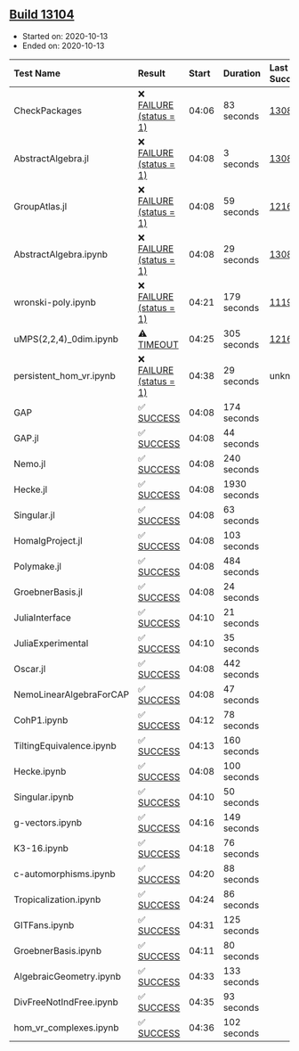 ## [Build 13104](https://oscarci.mathematik.uni-kl.de/job/oscar/13104/)

* Started on: 2020-10-13
* Ended on: 2020-10-13

| Test Name    | Result | Start | Duration | Last Success | First Failure |
|:-------------|:-------|:------|:---------|:-------------|:--------------|
| CheckPackages | ❌ [FAILURE (status = 1)](https://oscarci.mathematik.uni-kl.de/job/oscar/13104/artifact/logs/build-13104/CheckPackages.log) | 04:06 | 83 seconds | [13085](https://oscarci.mathematik.uni-kl.de/job/oscar/13085/) | [13086](https://oscarci.mathematik.uni-kl.de/job/oscar/13086/) |
| AbstractAlgebra.jl | ❌ [FAILURE (status = 1)](https://oscarci.mathematik.uni-kl.de/job/oscar/13104/artifact/logs/build-13104/AbstractAlgebra.jl.log) | 04:08 | 3 seconds | [13085](https://oscarci.mathematik.uni-kl.de/job/oscar/13085/) | [13086](https://oscarci.mathematik.uni-kl.de/job/oscar/13086/) |
| GroupAtlas.jl | ❌ [FAILURE (status = 1)](https://oscarci.mathematik.uni-kl.de/job/oscar/13104/artifact/logs/build-13104/GroupAtlas.jl.log) | 04:08 | 59 seconds | [12167](https://oscarci.mathematik.uni-kl.de/job/oscar/12167/) | [12168](https://oscarci.mathematik.uni-kl.de/job/oscar/12168/) |
| AbstractAlgebra.ipynb | ❌ [FAILURE (status = 1)](https://oscarci.mathematik.uni-kl.de/job/oscar/13104/artifact/logs/build-13104/AbstractAlgebra.ipynb.log) | 04:08 | 29 seconds | [13085](https://oscarci.mathematik.uni-kl.de/job/oscar/13085/) | [13086](https://oscarci.mathematik.uni-kl.de/job/oscar/13086/) |
| wronski-poly.ipynb | ❌ [FAILURE (status = 1)](https://oscarci.mathematik.uni-kl.de/job/oscar/13104/artifact/logs/build-13104/wronski-poly.ipynb.log) | 04:21 | 179 seconds | [11192](https://oscarci.mathematik.uni-kl.de/job/oscar/11192/) | [11193](https://oscarci.mathematik.uni-kl.de/job/oscar/11193/) |
| uMPS(2,2,4)_0dim.ipynb | ⚠ [TIMEOUT](https://oscarci.mathematik.uni-kl.de/job/oscar/13104/artifact/logs/build-13104/uMPS-2-2-4-_0dim.ipynb.log) | 04:25 | 305 seconds | [12167](https://oscarci.mathematik.uni-kl.de/job/oscar/12167/) | [12168](https://oscarci.mathematik.uni-kl.de/job/oscar/12168/) |
| persistent_hom_vr.ipynb | ❌ [FAILURE (status = 1)](https://oscarci.mathematik.uni-kl.de/job/oscar/13104/artifact/logs/build-13104/persistent_hom_vr.ipynb.log) | 04:38 | 29 seconds | unknown | unknown |
| GAP | ✅ [SUCCESS](https://oscarci.mathematik.uni-kl.de/job/oscar/13104/artifact/logs/build-13104/GAP.log) | 04:08 | 174 seconds |  |  |
| GAP.jl | ✅ [SUCCESS](https://oscarci.mathematik.uni-kl.de/job/oscar/13104/artifact/logs/build-13104/GAP.jl.log) | 04:08 | 44 seconds |  |  |
| Nemo.jl | ✅ [SUCCESS](https://oscarci.mathematik.uni-kl.de/job/oscar/13104/artifact/logs/build-13104/Nemo.jl.log) | 04:08 | 240 seconds |  |  |
| Hecke.jl | ✅ [SUCCESS](https://oscarci.mathematik.uni-kl.de/job/oscar/13104/artifact/logs/build-13104/Hecke.jl.log) | 04:08 | 1930 seconds |  |  |
| Singular.jl | ✅ [SUCCESS](https://oscarci.mathematik.uni-kl.de/job/oscar/13104/artifact/logs/build-13104/Singular.jl.log) | 04:08 | 63 seconds |  |  |
| HomalgProject.jl | ✅ [SUCCESS](https://oscarci.mathematik.uni-kl.de/job/oscar/13104/artifact/logs/build-13104/HomalgProject.jl.log) | 04:08 | 103 seconds |  |  |
| Polymake.jl | ✅ [SUCCESS](https://oscarci.mathematik.uni-kl.de/job/oscar/13104/artifact/logs/build-13104/Polymake.jl.log) | 04:08 | 484 seconds |  |  |
| GroebnerBasis.jl | ✅ [SUCCESS](https://oscarci.mathematik.uni-kl.de/job/oscar/13104/artifact/logs/build-13104/GroebnerBasis.jl.log) | 04:08 | 24 seconds |  |  |
| JuliaInterface | ✅ [SUCCESS](https://oscarci.mathematik.uni-kl.de/job/oscar/13104/artifact/logs/build-13104/JuliaInterface.log) | 04:10 | 21 seconds |  |  |
| JuliaExperimental | ✅ [SUCCESS](https://oscarci.mathematik.uni-kl.de/job/oscar/13104/artifact/logs/build-13104/JuliaExperimental.log) | 04:10 | 35 seconds |  |  |
| Oscar.jl | ✅ [SUCCESS](https://oscarci.mathematik.uni-kl.de/job/oscar/13104/artifact/logs/build-13104/Oscar.jl.log) | 04:08 | 442 seconds |  |  |
| NemoLinearAlgebraForCAP | ✅ [SUCCESS](https://oscarci.mathematik.uni-kl.de/job/oscar/13104/artifact/logs/build-13104/NemoLinearAlgebraForCAP.log) | 04:08 | 47 seconds |  |  |
| CohP1.ipynb | ✅ [SUCCESS](https://oscarci.mathematik.uni-kl.de/job/oscar/13104/artifact/logs/build-13104/CohP1.ipynb.log) | 04:12 | 78 seconds |  |  |
| TiltingEquivalence.ipynb | ✅ [SUCCESS](https://oscarci.mathematik.uni-kl.de/job/oscar/13104/artifact/logs/build-13104/TiltingEquivalence.ipynb.log) | 04:13 | 160 seconds |  |  |
| Hecke.ipynb | ✅ [SUCCESS](https://oscarci.mathematik.uni-kl.de/job/oscar/13104/artifact/logs/build-13104/Hecke.ipynb.log) | 04:08 | 100 seconds |  |  |
| Singular.ipynb | ✅ [SUCCESS](https://oscarci.mathematik.uni-kl.de/job/oscar/13104/artifact/logs/build-13104/Singular.ipynb.log) | 04:10 | 50 seconds |  |  |
| g-vectors.ipynb | ✅ [SUCCESS](https://oscarci.mathematik.uni-kl.de/job/oscar/13104/artifact/logs/build-13104/g-vectors.ipynb.log) | 04:16 | 149 seconds |  |  |
| K3-16.ipynb | ✅ [SUCCESS](https://oscarci.mathematik.uni-kl.de/job/oscar/13104/artifact/logs/build-13104/K3-16.ipynb.log) | 04:18 | 76 seconds |  |  |
| c-automorphisms.ipynb | ✅ [SUCCESS](https://oscarci.mathematik.uni-kl.de/job/oscar/13104/artifact/logs/build-13104/c-automorphisms.ipynb.log) | 04:20 | 88 seconds |  |  |
| Tropicalization.ipynb | ✅ [SUCCESS](https://oscarci.mathematik.uni-kl.de/job/oscar/13104/artifact/logs/build-13104/Tropicalization.ipynb.log) | 04:24 | 86 seconds |  |  |
| GITFans.ipynb | ✅ [SUCCESS](https://oscarci.mathematik.uni-kl.de/job/oscar/13104/artifact/logs/build-13104/GITFans.ipynb.log) | 04:31 | 125 seconds |  |  |
| GroebnerBasis.ipynb | ✅ [SUCCESS](https://oscarci.mathematik.uni-kl.de/job/oscar/13104/artifact/logs/build-13104/GroebnerBasis.ipynb.log) | 04:11 | 80 seconds |  |  |
| AlgebraicGeometry.ipynb | ✅ [SUCCESS](https://oscarci.mathematik.uni-kl.de/job/oscar/13104/artifact/logs/build-13104/AlgebraicGeometry.ipynb.log) | 04:33 | 133 seconds |  |  |
| DivFreeNotIndFree.ipynb | ✅ [SUCCESS](https://oscarci.mathematik.uni-kl.de/job/oscar/13104/artifact/logs/build-13104/DivFreeNotIndFree.ipynb.log) | 04:35 | 93 seconds |  |  |
| hom_vr_complexes.ipynb | ✅ [SUCCESS](https://oscarci.mathematik.uni-kl.de/job/oscar/13104/artifact/logs/build-13104/hom_vr_complexes.ipynb.log) | 04:36 | 102 seconds |  |  |
